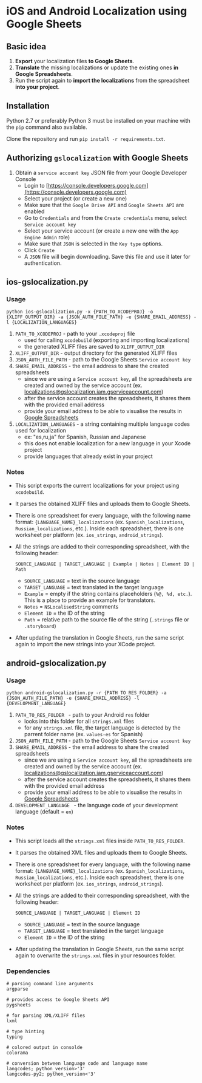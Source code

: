 # iOS and Android Localization using Google Sheets

## Basic idea

1. **Export** your localization files **to Google Sheets**.
2. **Translate** the missing localizations or update the existing ones **in Google Spreadsheets**.
3. Run the script again to **import the localizations** from the spreadsheet **into your project**.

## Installation

Python 2.7 or preferably Python 3 must be installed on your machine with the `pip` command also available.

Clone the repository and run `pip install -r requirements.txt`.

## Authorizing `gslocalization` with Google Sheets

1. Obtain a `service account key` JSON file from your Google Developer Console
	- Login to [https://console.developers.google.com](https://console.developers.google.com)
	- Select your project (or create a new one)
	- Make sure that the `Google Drive API` and `Google Sheets API` are enabled
	- Go to `Credentials` and from the `Create credentials` menu, select `Service account key`
	- Select your service account (or create a new one with the `App Engine Admin` role)
	- Make sure that `JSON` is selected in the `Key type` options.
	- Click `Create`
	- A `JSON` file will begin downloading. Save this file and use it later for authentication.

## ios-gslocalization.py

### Usage

```python ios-gslocalization.py -x {PATH_TO_XCODEPROJ} -o {XLIFF_OUTPUT_DIR} -a {JSON_AUTH_FILE_PATH} -e {SHARE_EMAIL_ADDRESS} -l {LOCALIZATION_LANGUAGES}```

1. `PATH_TO_XCODEPROJ` - path to your `.xcodeproj` file
	- used for calling `xcodebuild` (exporting and importing localizations)
	- the generated XLIFF files are saved to `XLIFF_OUTPUT_DIR`
2. `XLIFF_OUTPUT_DIR` - output directory for the generated XLIFF files
3. `JSON_AUTH_FILE_PATH` - path to the Google Sheets `Service account key`
4. `SHARE_EMAIL_ADDRESS` - the email address to share the created spreadsheets
	- since we are using a `Service account key`, all the spreadsheets are created and owned by the service account (ex. localizations@gslocalization.iam.gserviceaccount.com)
	- after the service account creates the spreadsheets, it shares them with the provided email address
	- provide your email address to be able to visualise the results in [Google Spreadsheets](https://docs.google.com/spreadsheets/)
5. `LOCALIZATION_LANGUAGES` - a string containing multiple language codes used for localization 
	- ex: "es,ru,ja" for Spanish, Russian and Japanese
	- this does not enable localization for a new language in your Xcode project
	- provide languages that already exist in your project
	
### Notes

- This script exports the current localizations for your project using `xcodebuild`. 

- It parses the obtained XLIFF files and uploads them to Google Sheets. 

- There is one spreadsheet for every language, with the following name format: `{LANGUAGE_NAME}_localizations` (ex. `Spanish_localizations`, `Russian_localizations`, etc.). Inside each spreadsheet, there is one worksheet per platform (ex. `ios_strings`, `android_strings`).

- All the strings are added to their corresponding spreadsheet, with the following header:

  `SOURCE_LANGUAGE | TARGET_LANGUAGE | Example | Notes | Element ID | Path`
  
  - `SOURCE_LANGUAGE` = text in the source language
  - `TARGET_LANGUAGE` = text translated in the target language
  - `Example` = empty if the string contains placeholders (`%@, %d, etc.`). This is a place to provide an example for translators.
  - `Notes` = `NSLocalisedString` comments
  - `Element ID` = the ID of the string
  - `Path` = relative path to the source file of the string (`.strings` file or `.storyboard`)

- After updating the translation in Google Sheets, run the same script again to import the new strings into your XCode project.

## android-gslocalization.py

### Usage

```python android-gslocalization.py -r {PATH_TO_RES_FOLDER} -a {JSON_AUTH_FILE_PATH} -e {SHARE_EMAIL_ADDRESS} -l {DEVELOPMENT_LANGUAGE}```

1. `PATH_TO_RES_FOLDER ` - path to your Android `res` folder
	- looks into this folder for all `strings.xml` files
	- for any `strings.xml` file, the target language is detected by the parrent folder name (ex. `values-es` for Spanish)
2. `JSON_AUTH_FILE_PATH` - path to the Google Sheets `Service account key`
3. `SHARE_EMAIL_ADDRESS` - the email address to share the created spreadsheets
	- since we are using a `Service account key`, all the spreadsheets are created and owned by the service account (ex. localizations@gslocalization.iam.gserviceaccount.com)
	- after the service account creates the spreadsheets, it shares them with the provided email address
	- provide your email address to be able to visualise the results in [Google Spreadsheets](https://docs.google.com/spreadsheets/)
4. `DEVELOPMENT_LANGUAGE ` - the language code of your development language (default = `en`)
	
### Notes

- This script loads all the `strings.xml` files inside `PATH_TO_RES_FOLDER`. 

- It parses the obtained XML files and uploads them to Google Sheets. 

- There is one spreadsheet for every language, with the following name format: `{LANGUAGE_NAME}_localizations` (ex. `Spanish_localizations`, `Russian_localizations`, etc.). Inside each spreadsheet, there is one worksheet per platform (ex. `ios_strings`, `android_strings`).

- All the strings are added to their corresponding spreadsheet, with the following header:

  `SOURCE_LANGUAGE | TARGET_LANGUAGE | Element ID`
  
  - `SOURCE_LANGUAGE` = text in the source language
  - `TARGET_LANGUAGE` = text translated in the target language
  - `Element ID` = the ID of the string

- After updating the translation in Google Sheets, run the same script again to overwrite the `strings.xml` files in your resources folder.


### Dependencies

```
# parsing command line arguments
argparse

# provides access to Google Sheets API
pygsheets

# for parsing XML/XLIFF files
lxml

# type hinting
typing

# colored output in consolde
colorama

# conversion between language code and language name
langcodes; python_version>'3'
langcodes-py2; python_version<'3'

```

